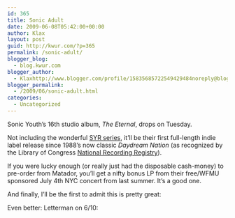 ```yaml
---
id: 365
title: Sonic Adult
date: 2009-06-08T05:42:00+00:00
author: Klax
layout: post
guid: http://kwur.com/?p=365
permalink: /sonic-adult/
blogger_blog:
  - blog.kwur.com
blogger_author:
  - Klaxhttp://www.blogger.com/profile/15835685722549429484noreply@blogger.com
blogger_permalink:
  - /2009/06/sonic-adult.html
categories:
  - Uncategorized
---
```

<div class="pf-content">
  <p>
    Sonic Youth’s 16th studio album, <span style="font-style: italic;">The Eternal</span>, drops on Tuesday.
  </p>
  
  <p>
    Not including the wonderful <a href="http://en.wikipedia.org/wiki/Sonic_Youth_Recordings">SYR series</a>, it’ll be their first full-length indie label release since 1988’s now classic <span style="font-style: italic;">Daydream Nation</span> (as recognized by the Library of Congress <a href="http://en.wikipedia.org/wiki/List_of_recordings_preserved_in_the_United_States_National_Recording_Registry#2005">National Recording Registry</a>).
  </p>
  
  <p>
    If you were lucky enough (or really just had the disposable cash-money) to pre-order from Matador, you’ll get a nifty bonus LP from their free/WFMU sponsored July 4th NYC concert from last summer. It’s a good one.
  </p>
  
  <p>
    And finally, I’ll be the first to admit this is pretty great:<br />
  </p>
  
  <p>
    Even better: Letterman on 6/10:<br />
  </p>
</div>